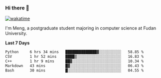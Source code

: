 ### Hi there 👋

[![wakatime](https://wakatime.com/badge/user/8906da98-c623-4aff-ac00-99cb42e09b38.svg)](https://wakatime.com/@8906da98-c623-4aff-ac00-99cb42e09b38)

I'm Meng, a postgraduate student majoring in computer science at Fudan University.

<!--
- 🔭 I’m currently working on ANNS on vector data (struggling...)
- 🤔 I’m looking for help with graph-based approximate nearest neighbor search
- 💬 Ask me about any project listed on my repositories
- ⚡ Fun fact: loving ancient poetry
-->


**Last 7 Days**
<!--START_SECTION:waka-->

```txt
Python     6 hrs 34 mins   ██████████████▓░░░░░░░░░░   58.85 %
CSV        1 hr 52 mins    ████▒░░░░░░░░░░░░░░░░░░░░   16.83 %
C++        1 hr 9 mins     ██▓░░░░░░░░░░░░░░░░░░░░░░   10.34 %
Markdown   43 mins         █▓░░░░░░░░░░░░░░░░░░░░░░░   06.43 %
Bash       30 mins         █░░░░░░░░░░░░░░░░░░░░░░░░   04.55 %
```

<!--END_SECTION:waka-->

<!--![Anurag's GitHub stats](https://github-readme-stats.vercel.app/api?username=matchyc&count_private=true&show_icons=true&theme=vue)-->

<!--[![Top Langs](https://github-readme-stats.vercel.app/api/top-langs/?username=matchyc&langs_count=4&&hide=perl,raku,html,javascript,shell,roff,prolog)](https://github.com/anuraghazra/github-readme-stats)-->

